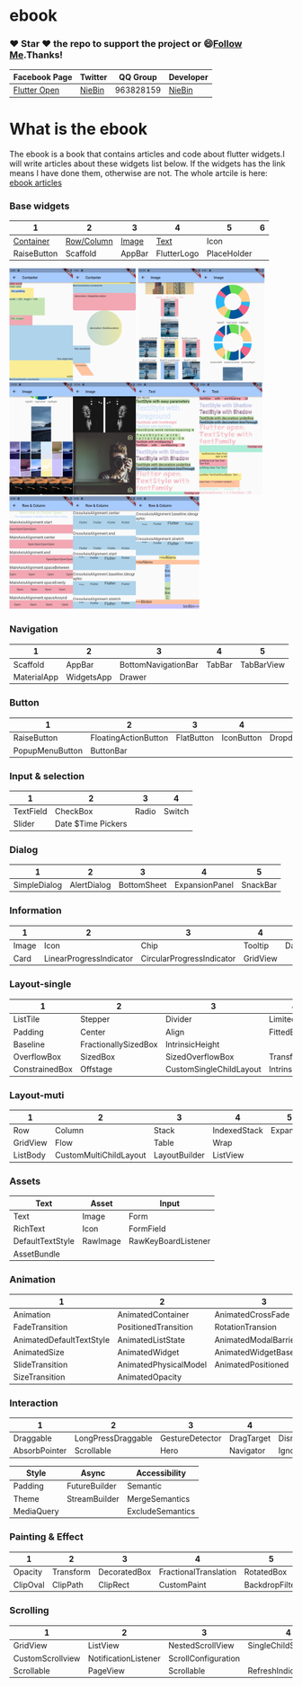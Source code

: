 # ebook
### :heart: Star :heart: the repo to support the project or :smile:[Follow Me](https://github.com/nb312).Thanks!
Facebook Page| Twitter | QQ Group | Developer |
--- | --- | --- | ---
[Flutter Open ](https://www.facebook.com/flutteropen) | [NieBin](https://twitter.com/niebin_gg) |  963828159 |[NieBin](https://github.com/nb312)  
# What is the ebook
The ebook is a book that contains articles and code about flutter widgets.I will write articles about these widgets list below. If the widgets has the link means I have done them, otherwise are not. The whole artcile is here: [ebook articles](https://flutteropen.gitbook.io/widgets/)
### Base widgets
1 | 2 | 3 | 4 | 5 | 6
--- | --- | --- | --- | --- | ---
[Container](https://flutteropen.gitbook.io/widgets/flutter-widgets-01-container) |	[Row/Column](https://flutteropen.gitbook.io/ebook/flutter-open-flutter-widgets-04-row-and-column) | 	[Image](https://flutteropen.gitbook.io/ebook/flutter-open-flutter-widgets-03-image) |	[Text](https://flutteropen.gitbook.io/widgets/flutter-open-flutter-widgets-02-text) |	Icon | 
RaiseButton | Scaffold |	AppBar |	FlutterLogo |	PlaceHolder |

<img src="doc/container/container_01.png"  height="200"/><img src="doc/container/container_02.png"  height="200"/> 
<img src="doc/image/image_01.png"  height="200"/><img src="doc/image/image_02.png"  height="200"/><img src="doc/image/image_03.png"  height="200"/><img src="doc/image/image_04.png"  height="200"/><img src="doc/text/text_01.png"  height="200"/><img src="doc/text/text_02.png"  height="200"/><img src="doc/row/row_01.png"  height="200"/><img src="doc/row/row_02.png"  height="200"/><img src="doc/row/row_03.png"  height="200"/>
### Navigation
1 | 2 | 3 | 4 | 5 |
--- | --- | --- | --- | ---
Scaffold |	AppBar |	BottomNavigationBar |	TabBar |	TabBarView
MaterialApp |	WidgetsApp |	Drawer | |

### Button
1 | 2 | 3 | 4 | 5 |
--- | --- | --- | --- | ---
RaiseButton	| FloatingActionButton |	FlatButton |	IconButton |	DropdownButton
PopupMenuButton |	ButtonBar | | |

### Input & selection
1 | 2 | 3 | 4 |
--- | --- | --- | ---
TextField |	CheckBox |	Radio |	Switch
Slider |	Date $Time Pickers | |

### Dialog
1 | 2 | 3 | 4 | 5 |
--- | --- | --- | --- | ---
SimpleDialog |	AlertDialog |	BottomSheet |	ExpansionPanel |	SnackBar

### Information
1 | 2 | 3 | 4 | 5 |
--- | --- | --- | --- | ---
Image |	Icon |	Chip |	Tooltip |	DataTable |
Card | LinearProgressIndicator | CircularProgressIndicator |	GridView |

### Layout-single
1 | 2 | 3 | 4 
--- | --- | --- | --- 
ListTile |	Stepper |	Divider | LimitedBox
Padding |	Center |	Align |	FittedBox |	AspectRatio 
Baseline |	FractionallySizedBox |	IntrinsicHeight
OverflowBox |	SizedBox |	SizedOverflowBox |	Transform 
ConstrainedBox |  Offstage | CustomSingleChildLayout | IntrinsicWidth

### Layout-muti
1 | 2 | 3 | 4 | 5
--- | --- | --- | --- | --
Row	| Column |	Stack |	IndexedStack | Expanded
GridView |	Flow | Table |	Wrap |
ListBody |	CustomMultiChildLayout |	LayoutBuilder |	ListView  |

### Assets
Text | Asset | Input
--- | --- | ---
Text |	Image |	Form
RichText |	Icon |	FormField
DefaultTextStyle | RawImage	|	RawKeyBoardListener
AssetBundle | |

### Animation
1 | 2 | 3 | 4 
--- | --- | --- | ---
Animation |	AnimatedContainer |	AnimatedCrossFade |	Hero 
FadeTransition | PositionedTransition |	RotationTransion	| ScaleTransition 
AnimatedDefaultTextStyle | AnimatedListState |	AnimatedModalBarrier |		 
AnimatedSize | AnimatedWidget |	AnimatedWidgetBaseState | DecoratedTransition 
SlideTransition | AnimatedPhysicalModel | AnimatedPositioned | AnimatedBuilder
SizeTransition | AnimatedOpacity | 

### Interaction
1 | 2 | 3 | 4 | 5 |
--- | --- | --- | --- | ---
Draggable |	LongPressDraggable |	GestureDetector |	DragTarget |	Dismissible
AbsorbPointer |	Scrollable |	Hero |	Navigator | IgnorePointer

Style | Async | Accessibility
--- | --- | ---
Padding	|	FutureBuilder | Semantic
Theme |	StreamBuilder | MergeSemantics
MediaQuery |		|	ExcludeSemantics

### Painting & Effect
1 | 2 | 3 | 4 | 5 |
--- | --- | --- | --- | ---
Opacity |	Transform |	DecoratedBox |	FractionalTranslation |	RotatedBox
ClipOval | ClipPath |	ClipRect |	CustomPaint |	BackdropFilter

### Scrolling
1 | 2 | 3 | 4 
--- | --- | --- | --- 
GridView |	ListView |	NestedScrollView | 	SingleChildScrollView		
CustomScrollview |	NotificationListener |	ScrollConfiguration 
Scrollable |  PageView | Scrollable | RefreshIndicator
